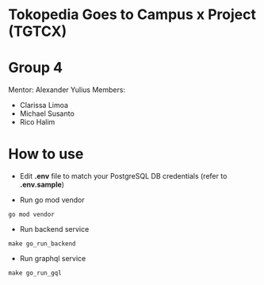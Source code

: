 # Tokopedia Goes to Campus x Project (TGTCX)

# Group 4
Mentor: Alexander Yulius
Members:
- Clarissa Limoa
- Michael Susanto
- Rico Halim

# How to use
- Edit **.env** file to match your PostgreSQL DB credentials (refer to **.env.sample**)

- Run go mod vendor
```
go mod vendor
```

- Run backend service
```
make go_run_backend
```

- Run graphql service
```
make go_run_gql
```